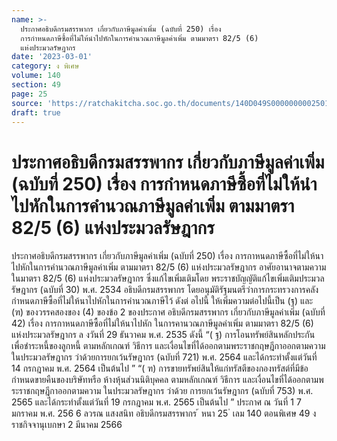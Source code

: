 ```yaml
---
name: >-
  ประกาศอธิบดีกรมสรรพากร เกี่ยวกับภาษีมูลค่าเพิ่ม (ฉบับที่ 250) เรื่อง
  การกำหนดภาษีซื้อที่ไม่ให้นำไปหักในการคำนวณภาษีมูลค่าเพิ่ม ตามมาตรา 82/5 (6)
  แห่งประมวลรัษฎากร
date: '2023-03-01'
category: ง พิเศษ
volume: 140
section: 49
page: 25
source: 'https://ratchakitcha.soc.go.th/documents/140D049S0000000002501.pdf'
draft: true
---
```


# ประกาศอธิบดีกรมสรรพากร เกี่ยวกับภาษีมูลค่าเพิ่ม (ฉบับที่ 250) เรื่อง การกำหนดภาษีซื้อที่ไม่ให้นำไปหักในการคำนวณภาษีมูลค่าเพิ่ม ตามมาตรา 82/5 (6) แห่งประมวลรัษฎากร

ประกาศอธิบดีกรมสรรพากร เกี่ยวกับภาษีมูลค่าเพิ่ม (ฉบับที่ 250) เรื่อง การกาหนดภาษีซื้อที่ไม่ให้นาไปหักในการคำนวณภาษีมูลค่าเพิ่ม ตามมาตรา 82/5 (6) แห่งประมวลรัษฎากร อาศัยอานาจตามความในมาตรา 82/5 (6) แห่งประมวลรัษฎากร ซึ่งแก้ไขเพิ่มเติมโดย พระราชบัญญัติแก้ไขเพิ่มเติมประมวลรัษฎากร (ฉบับที่ 30) พ.ศ. 2534 อธิบดีกรมสรรพากร โดยอนุมัติรัฐมนตรีว่าการกระทรวงการคลัง กำหนดภาษีซื้อที่ไม่ให้นาไปหักในการคำนวณภาษีไว้ ดังต่ อไปนี้ ให้เพิ่มความต่อไปนี้เป็น (ฐ) และ (ฑ) ของวรรคสองของ (4) ของข้อ 2 ของประกาศ อธิบดีกรมสรรพากร เกี่ยวกับภาษีมูลค่าเพิ่ม (ฉบับที่ 42) เรื่อง การกาหนดภาษีซื้อที่ไม่ให้นาไปหัก ในการคานวณภาษีมูลค่าเพิ่ม ตามมาตรา 82/5 (6) แห่งประมวลรัษฎากร ล งวันที่ 29 ธันวาคม พ.ศ. 2535 ดังนี้ “( ฐ) การโอนทรัพย์สินหลักประกันเพื่อชำระหนี้ของลูกหนี้ ตามหลักเกณฑ์ วิธีการ และเงื่อนไขที่ได้ออกตามพระราชกฤษฎีกาออกตามความในประมวลรัษฎากร ว่าด้วยการยกเว้นรัษฎากร (ฉบับที่ 721) พ.ศ. 2564 และได้กระทำตั้งแต่วันที่ 14 กรกฎาคม พ.ศ. 2564 เป็นต้นไป ” “( ฑ) การขายทรัพย์สินให้แก่ทรัสตีของกองทรัสต์ที่มีข้อกำหนดขายคืนของบริษัทหรือ ห้างหุ้นส่วนนิติบุคคล ตามหลักเกณฑ์ วิธีการ และเงื่อนไขที่ได้ออกตามพระราชกฤษฎีกาออกตามความ ในประมวลรัษฎากร ว่าด้วย การยกเว้นรัษฎากร (ฉบับที่ 753) พ.ศ. 2565 และได้กระทำตั้งแต่วันที่ 19 กรกฎาคม พ.ศ. 2565 เป็นต้นไป ” ประกาศ ณ วันที่ 1 7 มกราคม พ.ศ. 256 6 ลวรณ แสงสนิท อธิบดีกรมสรรพากร ้ หนา 25 ่ เลม 140 ตอนพิเศษ 49 ง ราชกิจจานุเบกษา 2 มีนาคม 2566
